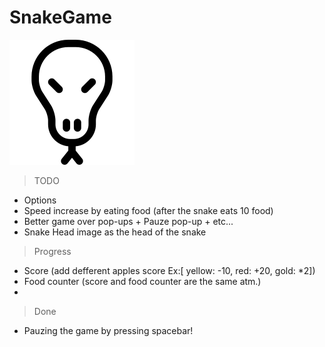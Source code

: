 # SnakeGame

![Logo](src/img/snakehead.png)

 >TODO
   - Options
   - Speed increase by eating food (after the snake eats 10 food)
   - Better game over pop-ups + Pauze pop-up + etc...
   - Snake Head image as the head of the snake

 >Progress
   - Score (add defferent apples score Ex:[ yellow: -10, red: +20, gold: *2])
   - Food counter (score and food counter are the same atm.)
   - 

 >Done
   - Pauzing the game by pressing spacebar!

